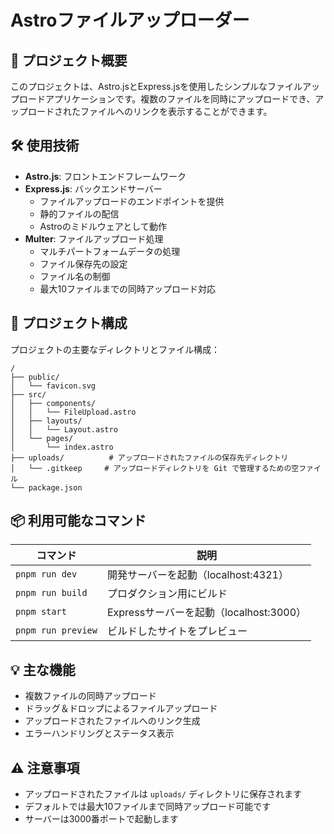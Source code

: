 # Astroファイルアップローダー

## 📝 プロジェクト概要

このプロジェクトは、Astro.jsとExpress.jsを使用したシンプルなファイルアップロードアプリケーションです。複数のファイルを同時にアップロードでき、アップロードされたファイルへのリンクを表示することができます。

## 🛠️ 使用技術

- **Astro.js**: フロントエンドフレームワーク
- **Express.js**: バックエンドサーバー
  - ファイルアップロードのエンドポイントを提供
  - 静的ファイルの配信
  - Astroのミドルウェアとして動作
- **Multer**: ファイルアップロード処理
  - マルチパートフォームデータの処理
  - ファイル保存先の設定
  - ファイル名の制御
  - 最大10ファイルまでの同時アップロード対応

## 🚀 プロジェクト構成

プロジェクトの主要なディレクトリとファイル構成：

```text
/
├── public/
│   └── favicon.svg
├── src/
│   ├── components/
│   │   └── FileUpload.astro
│   ├── layouts/
│   │   └── Layout.astro
│   └── pages/
│       └── index.astro
├── uploads/          # アップロードされたファイルの保存先ディレクトリ
│   └── .gitkeep     # アップロードディレクトリを Git で管理するための空ファイル
└── package.json
```

## 📦 利用可能なコマンド

| コマンド | 説明 |
|----------|------|
| `pnpm run dev` | 開発サーバーを起動（localhost:4321） |
| `pnpm run build` | プロダクション用にビルド |
| `pnpm start` | Expressサーバーを起動（localhost:3000） |
| `pnpm run preview` | ビルドしたサイトをプレビュー |

## 💡 主な機能

- 複数ファイルの同時アップロード
- ドラッグ＆ドロップによるファイルアップロード
- アップロードされたファイルへのリンク生成
- エラーハンドリングとステータス表示

## ⚠️ 注意事項

- アップロードされたファイルは `uploads/` ディレクトリに保存されます
- デフォルトでは最大10ファイルまで同時アップロード可能です
- サーバーは3000番ポートで起動します
